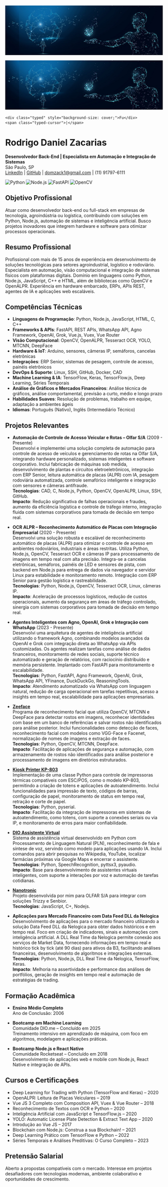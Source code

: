 ![Banner Rodrigo Zacarias](https://raw.githubusercontent.com/domzack/domzack/main/banner-ia.jpg)

<body>

  <script src="https://raw.githubusercontent.com/domzack/domzack/refs/heads/main/js/typed-custom.js"></script>
  <script src="https://raw.githubusercontent.com/domzack/domzack/refs/heads/main/js/typed.js"></script>
  
  <img src="https://raw.githubusercontent.com/domzack/domzack/main/banner-ia.jpg" alt="Banner Rodrigo Zacarias">

  <div class="typed-strings" style="display: none; background-size: cover;">
        <p>ser um Agente de IA</p>
        <p>identificar e ler placas de veiculos</p>
        <p>reconhecer faces por cameras ip</p>
        <p>automatizar processos industriais</p>
        <p>integrar meu codigo em suas APIs</p>
    </div>

    <div class="typed" style="background-size: cover;">Fu</div>
    <span class="typed-cursor">|</span>
    
</body>

# Rodrigo Daniel Zacarias

**Desenvolvedor Back-End | Especialista em Automação e Integração de Sistemas**  
São Paulo, SP  
[LinkedIn](https://linkedin.com/in/domzack) | [GitHub](https://github.com/domzack) | domzack1@gmail.com | (11) 91797-6111  

![Python](https://img.shields.io/badge/Python-3776AB?style=flat&logo=python) ![Node.js](https://img.shields.io/badge/Node.js-339933?style=flat&logo=node.js) ![FastAPI](https://img.shields.io/badge/FastAPI-009688?style=flat&logo=fastapi) ![OpenCV](https://img.shields.io/badge/OpenCV-5C3EE8?style=flat&logo=opencv)

## Objetivo Profissional

Atuar como desenvolvedor back-end ou full-stack em empresas de tecnologia, agroindústria ou logística, contribuindo com soluções em Python, Node.js, automação de sistemas e inteligência artificial. Busco projetos inovadores que integrem hardware e software para otimizar processos operacionais.

## Resumo Profissional

Profissional com mais de 15 anos de experiência em desenvolvimento de soluções tecnológicas para setores agroindustrial, logístico e rodoviário. Especialista em automação, visão computacional e integração de sistemas físicos com plataformas digitais. Domínio em linguagens como Python, Node.js, JavaScript, C++ e HTML, além de bibliotecas como OpenCV e OpenALPR. Experiência em hardware embarcado, ERPs, APIs REST, agentes de IA e aplicações web escaláveis.

## Competências Técnicas

- **Linguagens de Programação**: Python, Node.js, JavaScript, HTML, C, C++  
- **Frameworks & APIs**: FastAPI, REST APIs, WhatsApp API, Agno Framework, OpenAI, Grok, Vue.js, Vuex, Vue Router  
- **Visão Computacional**: OpenCV, OpenALPR, Tesseract OCR, YOLO, MTCNN, DeepFace  
- **Hardware & IoT**: Arduino, sensores, câmeras IP, semáforos, cancelas eletrônicas  
- **Integrações**: ERP Senior, sistemas de pesagem, controle de acesso, painéis eletrônicos  
- **DevOps & Suporte**: Linux, SSH, GitHub, Docker, CAD  
- **Machine Learning & IA**: TensorFlow, Keras, TensorFlow.js, Deep Learning, Séries Temporais  
- **Análise de Gráficos e Mercados Financeiros**: Análise técnica de gráficos, análise comportamental, previsão a curto, médio e longo prazo  
- **Habilidades Suaves**: Resolução de problemas, trabalho em equipe, adaptação a ambientes ágeis  
- **Idiomas**: Português (Nativo), Inglês (Intermediário Técnico)  

## Projetos Relevantes

- **Automação de Controle de Acesso Veicular e Rotas – Olfar S/A** (2009 - Presente)  
  Desenvolvi e implementei uma solução completa de automação para controle de acesso de veículos e gerenciamento de rotas na Olfar S/A, integrando hardware personalizado, sistemas inteligentes e software corporativo. Inclui fabricação de máquinas sob medida, desenvolvimento de plantas e circuitos eletroeletrônicos, integração com ERP Senior, leitura automática de placas (ALPR) com IA, pesagem rodoviária automatizada, controle semafórico inteligente e integração com sensores e câmeras antifraude.  
  **Tecnologias**: CAD, C, Node.js, Python, OpenCV, OpenALPR, Linux, SSH, GitHub.  
  **Impacto**: Redução significativa de falhas operacionais e fraudes, aumento da eficiência logística e controle de tráfego interno, integração fluida com sistemas corporativos para tomada de decisão em tempo real.  

- **OCR ALPR – Reconhecimento Automático de Placas com Integração Empresarial** (2020 - Presente)  
  Desenvolvi uma solução robusta e escalável de reconhecimento automático de placas (ALPR) para otimizar o controle de acesso em ambientes rodoviários, industriais e áreas restritas. Utiliza Python, Node.js, OpenCV, Tesseract OCR e câmeras IP para processamento de imagens em tempo real com alta precisão. Integra-se a cancelas eletrônicas, semáforos, painéis de LED e sensores de pista, com backend em Node.js para entrega de dados via navegador e servidor Linux para estabilidade e monitoramento remoto. Integração com ERP Senior para gestão logística e rastreabilidade.  
  **Tecnologias**: Python, Node.js, OpenCV, Tesseract OCR, Linux, câmeras IP.  
  **Impacto**: Aceleração de processos logísticos, redução de custos operacionais, aumento da segurança em áreas de tráfego controlado, sinergia com sistemas corporativos para tomada de decisão em tempo real.  

- **Agentes Inteligentes com Agno, OpenAI, Grok e Integração com WhatsApp** (2023 - Presente)  
  Desenvolvi uma arquitetura de agentes de inteligência artificial utilizando o framework Agno, combinando modelos avançados da OpenAI e Grok com integração direta ao WhatsApp via APIs customizadas. Os agentes realizam tarefas como análise de dados financeiros, monitoramento de redes sociais, suporte técnico automatizado e geração de relatórios, com raciocínio distribuído e memória persistente. Implantado com FastAPI para monitoramento e escalabilidade.  
  **Tecnologias**: Python, FastAPI, Agno Framework, OpenAI, Grok, WhatsApp API, YFinance, DuckDuckGo, ReasoningTools.  
  **Impacto**: Atendimento automatizado via WhatsApp com linguagem natural, redução de carga operacional em tarefas repetitivas, acesso a insights em tempo real, escalabilidade para aplicações empresariais.  

- **[Zeeface](https://github.com/domzack/zeeface)**  
  Programa de reconhecimento facial que utiliza OpenCV, MTCNN e DeepFace para detectar rostos em imagens, reconhecer identidades com base em um banco de referências e salvar rostos não identificados para análise posterior. Inclui funcionalidades como detecção de faces, reconhecimento facial com modelos como VGG-Face e Facenet, normalização de nomes de imagens e extração de faces.  
  **Tecnologias**: Python, OpenCV, MTCNN, DeepFace.  
  **Impacto**: Facilitação de aplicações de segurança e automação, com armazenamento de rostos não identificados para análise posterior e processamento de imagens em diretórios estruturados.  

- **[Kiosk Printer KP-803](https://github.com/domzack/kiosk_printer_kp-803)**  
  Implementação de uma classe Python para controle de impressoras térmicas compatíveis com ESC/POS, como o modelo KP-803, permitindo a criação de totens e aplicações de autoatendimento. Inclui funcionalidades para impressão de texto, códigos de barras, configuração de papel, monitoramento de status em tempo real, retração e corte de papel.  
  **Tecnologias**: Python, pyserial.  
  **Impacto**: Facilitação da integração de impressoras em sistemas de autoatendimento, como totens, com suporte a conexões seriais ou via IP, e monitoramento de erros para maior confiabilidade.  

- **[DIO Assistente Virtual](https://github.com/domzack/dio-assistente-virtual)**  
  Sistema de assistência virtual desenvolvido em Python com Processamento de Linguagem Natural (PLN), reconhecimento de fala e síntese de voz, servindo como modelo para aplicações usando IA. Inclui comandos para abrir pesquisas no Wikipedia, YouTube, localizar farmácias próximas via Google Maps e encerrar o assistente.  
  **Tecnologias**: Python, SpeechRecognition, pyttsx3, pyaudio.  
  **Impacto**: Base para desenvolvimento de assistentes virtuais inteligentes, com suporte a interações por voz e automação de tarefas cotidianas.  

- **[Nanotronic](https://github.com/domzack/nanotronic)**  
  Projeto desenvolvida por mim para OLFAR S/A para integrar com soluções Trizzy e Senbior.  
  **Tecnologias**: JavaScript, C+, Nodejs.  

- **Aplicações para Mercado Financeiro com Data Feed DLL da Nelogica**  
  Desenvolvimento de aplicações para o mercado financeiro utilizando a solução Data Feed DLL da Nelogica para obter dados históricos e em tempo real. Foco em criação de indicadores, sinais e automações com inteligência artificial. A DLL Real Time da Nelogica permite conexão aos serviços de Market Data, fornecendo informações em tempo real e histórico tick by tick (até 90 dias) para ativos da B3, facilitando análises financeiras, desenvolvimento de algoritmos e integrações externas.  
  **Tecnologias**: Python, Node.js, DLL Real Time da Nelogica, TensorFlow, Keras.  
  **Impacto**: Melhoria na assertividade e performance das análises de portfólios, geração de insights em tempo real e automação de estratégias de trading.  

## Formação Acadêmica

- **Ensino Médio Completo**  
  Ano de Conclusão: 2006  

- **Bootcamp em Machine Learning**  
  Comunidade DIO.me – Concluído em 2025  
  Treinamento intensivo em aprendizado de máquina, com foco em algoritmos, modelagem e aplicações práticas.  

- **Bootcamp Node.js e React Native**  
  Comunidade Rocketseat – Concluído em 2018  
  Desenvolvimento de aplicações web e mobile com Node.js, React Native e integração de APIs.  

## Cursos e Certificações

- Deep Learning for Trading with Python (TensorFlow and Keras) – 2020  
- OpenALPR: Leitura de Placas Veiculares – 2019  
- Vue JS 3 Completo com Composition API, Vuex & Vue Router – 2018  
- Reconhecimento de Textos com OCR e Python – 2020  
- Inteligência Artificial com JavaScript e TensorFlow.js – 2020  
- YOLO: Automatic License Plate Detection & Extract Text App – 2020  
- Introdução ao Vue JS – 2017  
- Blockchain com Node.js: Construa a sua Blockchain! – 2021  
- Deep Learning Prático com TensorFlow e Python – 2022  
- Séries Temporais e Análises Preditivas: O Curso Completo – 2023  

## Pretensão Salarial

Aberto a propostas compatíveis com o mercado. Interesse em projetos desafiadores com tecnologias modernas, ambiente colaborativo e oportunidades de crescimento.